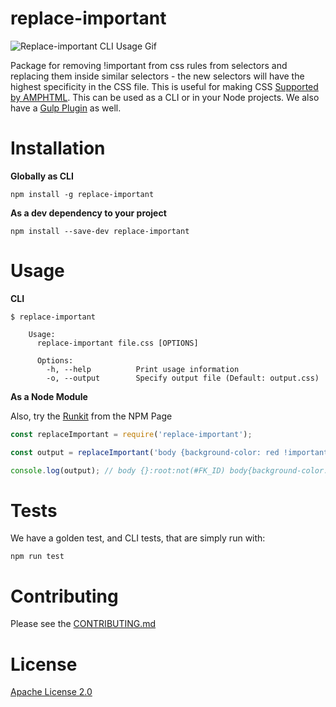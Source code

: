 # replace-important
![Replace-important CLI Usage Gif](http://i.imgur.com/xJYOaMO.gif)

Package for removing !important from css rules from selectors and replacing them inside similar selectors - the new selectors will have the highest specificity in the CSS file. This is useful for making CSS [Supported by AMPHTML](https://www.ampproject.org/docs/guides/responsive/style_pages). This can be used as a CLI or in your Node projects. We also have a [Gulp Plugin](../gulp-replace-important) as well.

# Installation

**Globally as CLI**

```
npm install -g replace-important
```

**As a dev dependency to your project**
```
npm install --save-dev replace-important
```

# Usage

**CLI**

```
$ replace-important

    Usage:
      replace-important file.css [OPTIONS]

      Options:
        -h, --help          Print usage information
        -o, --output        Specify output file (Default: output.css)
```

**As a Node Module**

Also, try the [Runkit](https://npm.runkit.com/replace-important) from the NPM Page

```javascript
const replaceImportant = require('replace-important');

const output = replaceImportant('body {background-color: red !important;}');

console.log(output); // body {}:root:not(#FK_ID) body{background-color: red }
```

# Tests

We have a golden test, and CLI tests, that are simply run with:

```
npm run test
```

# Contributing

Please see the [CONTRIBUTING.md](../../CONTRIBUTING.md)

# License
[Apache License 2.0](https://choosealicense.com/licenses/apache-2.0/)
